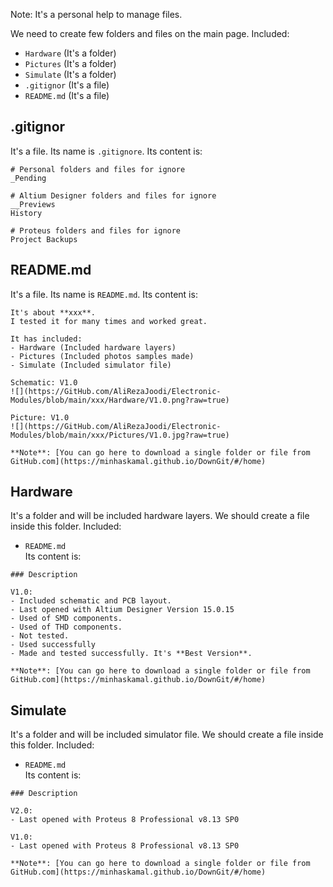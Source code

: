Note: It's a personal help to manage files. 

We need to create few folders and files on the main page. Included:
- `Hardware` (It's a folder)
- `Pictures` (It's a folder)
- `Simulate` (It's a folder)
- `.gitignor` (It's a file)
- `README.md` (It's a file)

## .gitignor
It's a file. Its name is `.gitignore`. Its content is:	
```
# Personal folders and files for ignore
_Pending

# Altium Designer folders and files for ignore
__Previews
History

# Proteus folders and files for ignore
Project Backups
```

## README.md
It's a file. Its name is `README.md`. Its content is:	
```
It's about **xxx**.
I tested it for many times and worked great.

It has included:
- Hardware (Included hardware layers)
- Pictures (Included photos samples made)
- Simulate (Included simulator file)

Schematic: V1.0
![](https://GitHub.com/AliRezaJoodi/Electronic-Modules/blob/main/xxx/Hardware/V1.0.png?raw=true)

Picture: V1.0
![](https://GitHub.com/AliRezaJoodi/Electronic-Modules/blob/main/xxx/Pictures/V1.0.jpg?raw=true)

**Note**: [You can go here to download a single folder or file from GitHub.com](https://minhaskamal.github.io/DownGit/#/home)
```

## Hardware
It's a folder and will be included hardware layers. We should create a file inside this folder. Included:
- `README.md`   
Its content is:	
```
### Description

V1.0:
- Included schematic and PCB layout.
- Last opened with Altium Designer Version 15.0.15
- Used of SMD components.
- Used of THD components.
- Not tested.
- Used successfully
- Made and tested successfully. It's **Best Version**.

**Note**: [You can go here to download a single folder or file from GitHub.com](https://minhaskamal.github.io/DownGit/#/home)
```
## Simulate
It's a folder and will be included simulator file. We should create a file inside this folder. Included:
- `README.md`   
Its content is:	
```
### Description

V2.0:
- Last opened with Proteus 8 Professional v8.13 SP0

V1.0:
- Last opened with Proteus 8 Professional v8.13 SP0

**Note**: [You can go here to download a single folder or file from GitHub.com](https://minhaskamal.github.io/DownGit/#/home)
```
